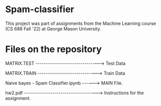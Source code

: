 # Spam-classifier

This project was part of assignments from the Machine Learning course (CS 688 Fall '22) at George Mason University.

# Files on the repository

MATRIX.TEST -------------------------------> Test Data

MATRIX.TRAIN -----------------------------> Train Data

Naive bayes - Spam Classifier.ipynb ------> MAIN File.

hw2.pdf ------------------------------------> Instructions for the assignment.
